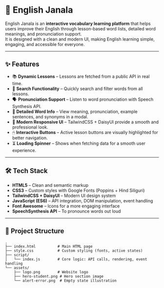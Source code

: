 # 📖 English Janala

English Janala is an **interactive vocabulary learning platform** that helps users improve their English through lesson-based word lists, detailed word meanings, and pronunciation support.  
It is designed with a clean and modern UI, making English learning simple, engaging, and accessible for everyone.

---

## ✨ Features

- 📚 **Dynamic Lessons** – Lessons are fetched from a public API in real time.
- 🔎 **Search Functionality** – Quickly search and filter words from all lessons.
- 🗣 **Pronunciation Support** – Listen to word pronunciation with Speech Synthesis API.
- 🧾 **Detailed Word Info** – View meaning, pronunciation, example sentences, and synonyms in a modal.
- 🎨 **Modern Responsive UI** – TailwindCSS + DaisyUI provide a smooth and professional look.
- 🖱 **Interactive Buttons** – Active lesson buttons are visually highlighted for better navigation.
- ⏳ **Loading Spinner** – Shows when fetching data for a smooth user experience.

---

## 🛠️ Tech Stack

- **HTML5** – Clean and semantic markup  
- **CSS3** – Custom styles with Google Fonts (Poppins + Hind Siliguri)  
- **TailwindCSS + DaisyUI** – Modern UI design system  
- **JavaScript (ES6)** – API integration, DOM manipulation, event handling  
- **Font Awesome** – Icons for a more engaging interface  
- **SpeechSynthesis API** – To pronounce words out loud  

---

## 📂 Project Structure

```plaintext
.
├── index.html          # Main HTML page
├── style.css           # Custom styling (fonts, active states)
├── script/
│   └── index.js        # Core logic: API calls, rendering, event handling
└── assets/
    ├── logo.png        # Website logo
    ├── hero-student.png # Hero section image
    └── alert-error.png  # Empty state illustration
